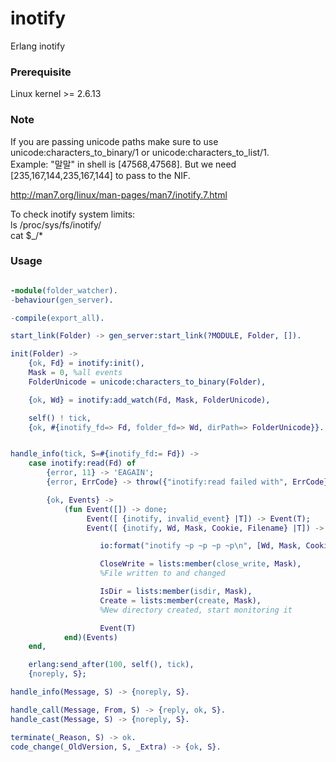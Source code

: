 # inotify
Erlang inotify  

### Prerequisite
Linux kernel >= 2.6.13  

### Note
If you are passing unicode paths make sure to use unicode:characters_to_binary/1 or
unicode:characters_to_list/1.  
Example: "말말" in shell is [47568,47568]. But we need [235,167,144,235,167,144]
to pass to the NIF.

http://man7.org/linux/man-pages/man7/inotify.7.html  
  
To check inotify system limits:  
ls /proc/sys/fs/inotify/  
cat $_/*  

### Usage
```erlang

-module(folder_watcher).
-behaviour(gen_server).

-compile(export_all).

start_link(Folder) -> gen_server:start_link(?MODULE, Folder, []).

init(Folder) ->
    {ok, Fd} = inotify:init(),
    Mask = 0, %all events
    FolderUnicode = unicode:characters_to_binary(Folder),

    {ok, Wd} = inotify:add_watch(Fd, Mask, FolderUnicode),

    self() ! tick,
    {ok, #{inotify_fd=> Fd, folder_fd=> Wd, dirPath=> FolderUnicode}}.


handle_info(tick, S=#{inotify_fd:= Fd}) ->
    case inotify:read(Fd) of
        {error, 11} -> 'EAGAIN';
        {error, ErrCode} -> throw({"inotify:read failed with", ErrCode});

        {ok, Events} ->
            (fun Event([]) -> done;
                 Event([ {inotify, invalid_event} |T]) -> Event(T);
                 Event([ {inotify, Wd, Mask, Cookie, Filename} |T]) ->

                    io:format("inotify ~p ~p ~p ~p\n", [Wd, Mask, Cookie, Filename]),

                    CloseWrite = lists:member(close_write, Mask),
                    %File written to and changed

                    IsDir = lists:member(isdir, Mask),
                    Create = lists:member(create, Mask),
                    %New directory created, start monitoring it

                    Event(T)
            end)(Events)
    end,

    erlang:send_after(100, self(), tick),
    {noreply, S};

handle_info(Message, S) -> {noreply, S}.

handle_call(Message, From, S) -> {reply, ok, S}.
handle_cast(Message, S) -> {noreply, S}.

terminate(_Reason, S) -> ok.
code_change(_OldVersion, S, _Extra) -> {ok, S}. 

```
